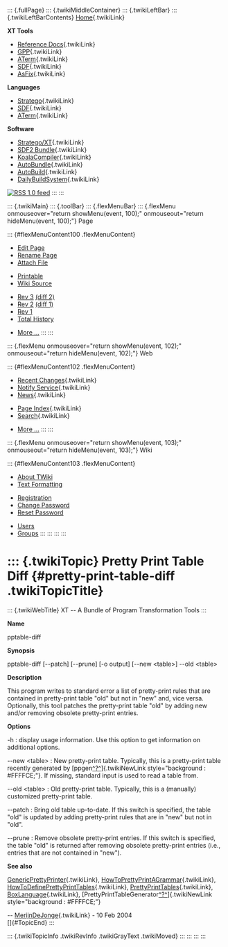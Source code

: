 ::: {.fullPage}
::: {.twikiMiddleContainer}
::: {.twikiLeftBar}
::: {.twikiLeftBarContents}
[Home](WebHome){.twikiLink}

**XT Tools**

-   [Reference Docs](ToolReference){.twikiLink}
-   [GPP](GenericPrettyPrinter){.twikiLink}
-   [ATerm](ATermTools){.twikiLink}
-   [SDF](SdfTools){.twikiLink}
-   [AsFix](AsFixTools){.twikiLink}

**Languages**

-   [Stratego](../Stratego/WebHome){.twikiLink}
-   [SDF](../Sdf/WebHome){.twikiLink}
-   [ATerm](ATermFormat){.twikiLink}

**Software**

-   [Stratego/XT](../Stratego/StrategoDownload){.twikiLink}
-   [SDF2 Bundle](../Sdf/SdfBundle){.twikiLink}
-   [KoalaCompiler](KoalaCompiler){.twikiLink}
-   [AutoBundle](AutoBundle){.twikiLink}
-   [AutoBuild](AutoBuild){.twikiLink}
-   [DailyBuildSystem](DailyBuildSystem){.twikiLink}

[![](http://www.program-transformation.org/twiki/pub/rss.gif "RSS 1.0 feed")](http://www.program-transformation.org/twiki/bin/view/Tools/WebRss?skin=rss)
:::
:::

::: {.twikiMain}
::: {.toolBar}
::: {.flexMenuBar}
::: {.flexMenu onmouseover="return showMenu(event, 100);" onmouseout="return hideMenu(event, 100);"}
Page

::: {#flexMenuContent100 .flexMenuContent}
-   [Edit
    Page](http://www.program-transformation.org/edit/Tools/PrettyPrintTableDiff?t=1536825866)
-   [Rename
    Page](http://www.program-transformation.org/rename/Tools/PrettyPrintTableDiff)
-   [Attach
    File](http://www.program-transformation.org/attach/Tools/PrettyPrintTableDiff)

<!-- -->

-   [Printable](http://www.program-transformation.org/view/Tools/PrettyPrintTableDiff?skin=print.pattern)
-   [Wiki
    Source](http://www.program-transformation.org/view/Tools/PrettyPrintTableDiff?skin=text&raw=on&contenttype=text/plain)

<!-- -->

-   [Rev
    3](http://www.program-transformation.org/view/Tools/PrettyPrintTableDiff?rev=1.3)
    [(diff 2)](http://www.program-transformation.org/rdiff/Tools/PrettyPrintTableDiff?rev1=1.3&rev2=1.2)
-   [Rev
    2](http://www.program-transformation.org/view/Tools/PrettyPrintTableDiff?rev=1.2)
    [(diff 1)](http://www.program-transformation.org/rdiff/Tools/PrettyPrintTableDiff?rev1=1.2&rev2=1.1)
-   [Rev
    1](http://www.program-transformation.org/view/Tools/PrettyPrintTableDiff?rev=1.1)
-   [Total
    History](http://www.program-transformation.org/rdiff/Tools/PrettyPrintTableDiff)

<!-- -->

-   [More
    \...](http://www.program-transformation.org/oops/Tools/PrettyPrintTableDiff?template=oopsmore&param1=1.3&param2=1.3)
:::
:::

::: {.flexMenu onmouseover="return showMenu(event, 102);" onmouseout="return hideMenu(event, 102);"}
Web

::: {#flexMenuContent102 .flexMenuContent}
-   [Recent Changes](WebChanges){.twikiLink}
-   [Notify Service](WebNotify){.twikiLink}
-   [News](WebNews){.twikiLink}

<!-- -->

-   [Page Index](WebIndex){.twikiLink}
-   [Search](WebSearch){.twikiLink}

<!-- -->

-   [More
    \...](http://www.program-transformation.org/oops/Tools/PrettyPrintTableDiff?template=oopsmore&param1=1.3&param2=1.3)
:::
:::

::: {.flexMenu onmouseover="return showMenu(event, 103);" onmouseout="return hideMenu(event, 103);"}
Wiki

::: {#flexMenuContent103 .flexMenuContent}
-   [About
    TWiki](http://www.program-transformation.org/view/TWiki/WebHome)
-   [Text
    Formatting](http://www.program-transformation.org/view/TWiki/TextFormattingRules)

<!-- -->

-   [Registration](http://www.program-transformation.org/view/TWiki/TWikiRegistration)
-   [Change
    Password](http://www.program-transformation.org/view/TWiki/ChangePassword)
-   [Reset
    Password](http://www.program-transformation.org/view/TWiki/ResetPassword)

<!-- -->

-   [Users](http://www.program-transformation.org/view/Main/TWikiUsers)
-   [Groups](http://www.program-transformation.org/view/Main/TWikiGroups)
:::
:::
:::
:::

::: {.twikiTopic}
Pretty Print Table Diff {#pretty-print-table-diff .twikiTopicTitle}
=======================

::: {.twikiWebTitle}
XT \-- A Bundle of Program Transformation Tools
:::

**Name**

pptable-diff

**Synopsis**

pptable-diff \[\--patch\] \[\--prune\] \[-o output\] \[\--new
\<table\>\] \--old \<table\>

**Description**

This program writes to standard error a list of pretty-print rules that
are contained in pretty-print table \"old\" but not in \"new\" and, vice
versa. Optionally, this tool patches the pretty-print table \"old\" by
adding new and/or removing obsolete pretty-print entries.

**Options**

 -h
:   display usage information. Use this option to get information on
    additional options.

<!-- -->

 \--new \<table\>
:   New pretty-print table. Typically, this is a pretty-print table
    recently generated by
    [ppgen[^?^](http://www.program-transformation.org/edit/Tools/PrettyPrintTableGenerator?topicparent=Tools.PrettyPrintTableDiff)]{.twikiNewLink
    style="background : #FFFFCE;"}. If missing, standard input is used
    to read a table from.

<!-- -->

 \--old \<table\>
:   Old pretty-print table. Typically, this is a (manually) customized
    pretty-print table.

<!-- -->

 \--patch
:   Bring old table up-to-date. If this switch is specified, the table
    \"old\" is updated by adding pretty-print rules that are in \"new\"
    but not in \"old\".

<!-- -->

 \--prune
:   Remove obsolete pretty-print entries. If this switch is specified,
    the table \"old\" is returned after removing obsolete pretty-print
    entries (i.e., entries that are not contained in \"new\").

**See also**

[GenericPrettyPrinter](GenericPrettyPrinter){.twikiLink},
[HowToPrettyPrintAGrammar](HowToPrettyPrintAGrammar){.twikiLink},
[HowToDefinePrettyPrintTables](HowToDefinePrettyPrintTables){.twikiLink},
[PrettyPrintTables](PrettyPrintTable){.twikiLink},
[BoxLanguage](BoxLanguage){.twikiLink},
[PrettyPrintTableGenerator[^?^](http://www.program-transformation.org/edit/Tools/PrettyPrintTableGenerator?topicparent=Tools.PrettyPrintTableDiff)]{.twikiNewLink
style="background : #FFFFCE;"}

\-- [MerijnDeJonge](../Main/MerijnDeJonge){.twikiLink} - 10 Feb 2004\
[]{#TopicEnd}
:::

::: {.twikiTopicInfo .twikiRevInfo .twikiGrayText .twikiMoved}
:::
:::
:::
:::
